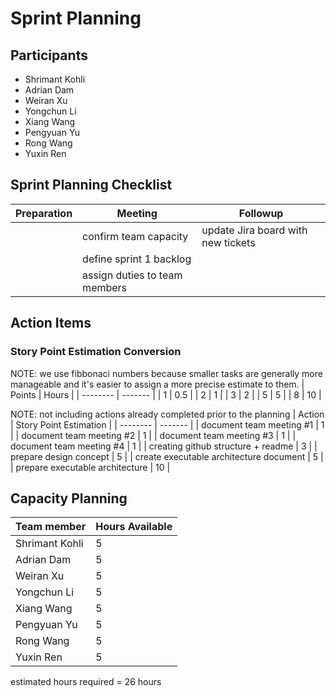 # Sprint Planning
<!A record of attendees for accountability and reference>
## Participants
* Shrimant Kohli
* Adrian Dam
* Weiran Xu
* Yongchun Li
* Xiang Wang
* Pengyuan Yu
* Rong Wang
* Yuxin Ren

<!Action items before, during and after the planning>
## Sprint Planning Checklist
| Preparation | Meeting | Followup |
| -------- | ------- | -------- |
|   | confirm team capacity    | update Jira board with new tickets |
|   | define sprint 1 backlog    |  |
|   | assign duties to team members  |  |

<!Tasks assigned to team members, including deadlines and responsibilities>
## Action Items
### Story Point Estimation Conversion
NOTE: we use fibbonaci numbers because smaller tasks are generally more manageable and it's easier to assign a more precise estimate to them.
| Points    | Hours |
| -------- | ------- |
| 1  | 0.5    |
| 2 | 1     |
| 3    | 2    |
| 5    | 5    |
| 8    | 10   |

NOTE: not including actions already completed prior to the planning
| Action    | Story Point Estimation |
| -------- | ------- |
| document team meeting #1 | 1    |
| document team meeting #2 | 1    |
| document team meeting #3 | 1    |
| document team meeting #4 | 1    |
| creating github structure + readme    | 3    |
| prepare design concept | 5    |
| create executable architecture document | 5    |
| prepare executable architecture  | 10   |


## Capacity Planning
| Team member    | Hours Available |
| -------- | ------- |
| Shrimant Kohli | 5
| Adrian Dam  | 5    |
| Weiran Xu | 5     |
| Yongchun Li   | 5    |
| Xiang Wang   | 5    |
| Pengyuan Yu   | 5    |
| Rong Wang    | 5    |
| Yuxin Ren  | 5    |

estimated hours required = 26 hours